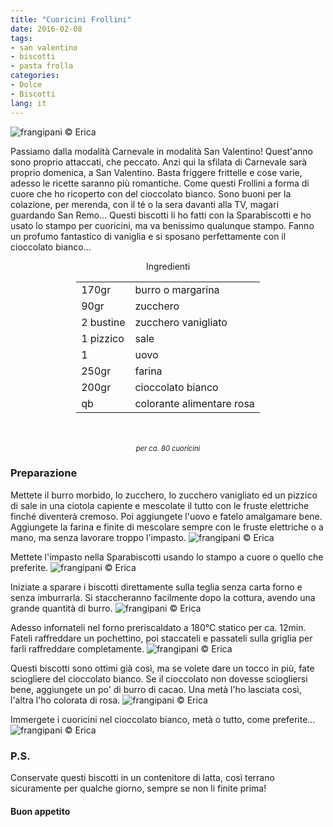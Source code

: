 ```yaml
---
title: "Cuoricini Frollini"
date: 2016-02-08
tags:
- san valentino
- biscotti
- pasta frolla
categories:
- Dolce
- Biscotti
lang: it
---
```

![](../2016-02-08-cuoricini-frollini/header.jpg "frangipani © Erica")

Passiamo dalla modalità Carnevale in modalità San Valentino! Quest'anno sono proprio attaccati, che peccato. Anzi qui la sfilata di Carnevale sarà proprio domenica, a San Valentino. Basta friggere frittelle e cose varie, adesso le ricette saranno più romantiche. Come questi Frollini a forma di cuore che ho ricoperto con del cioccolato bianco. Sono buoni per la colazione, per merenda, con il té o la sera davanti alla TV, magari guardando San Remo... Questi biscotti li ho fatti con la Sparabiscotti e ho usato lo stampo per cuoricini, ma va benissimo qualunque stampo. Fanno un profumo fantastico di vaniglia e si sposano perfettamente con il cioccolato bianco...

<div id="wrapper" style="text-align: center">
  <div id="yourdiv" style="display: inline-block;">
    <div class="ingredients">
      <div class="ingredients-title">Ingredienti</div>
      <table>
        <tbody>
          <tr>
            <td>170gr</td>
            <td>burro o margarina</td>
          </tr>
          <tr>
            <td>90gr</td>
            <td>zucchero</td>
          </tr>
          <tr>
            <td>2 bustine</td>
            <td>zucchero vanigliato</td>
          </tr>
          <tr>
            <td>1 pizzico</td>
            <td>sale</td>
          </tr>
          <tr>
            <td>1</td>
            <td>uovo</td>
          </tr>
          <tr>
            <td>250gr</td>
            <td>farina</td>
          </tr>
          <tr>
            <td>200gr</td>
            <td>cioccolato bianco</td>
          </tr>
          <tr>
            <td>qb</td>
            <td>colorante alimentare rosa</td>     
          </tr>
        </tbody>
      </table>
      <br></br>
      <i class="pull-right" style="font-size: 80%;">per ca. 80 cuoricini</i>
    </div>
  </div>
</div>


<h3>
  <font color="grey">
    <i class="fa-solid fa-gears"></i>
  </font> Preparazione
</h3>

Mettete il burro morbido, lo zucchero, lo zucchero vanigliato ed un pizzico di sale in una ciotola capiente e mescolate il tutto con le fruste elettriche finché diventerà cremoso. Poi aggiungete l'uovo e fatelo amalgamare bene. Aggiungete la farina e finite di mescolare sempre con le fruste elettriche o a mano, ma senza lavorare troppo l'impasto.
![](../2016-02-08-cuoricini-frollini/impasto.jpg "frangipani © Erica")

Mettete l'impasto nella Sparabiscotti usando lo stampo a cuore o quello che preferite.
![](../2016-02-08-cuoricini-frollini/stampocuore.jpg "frangipani © Erica")

Iniziate a sparare i biscotti direttamente sulla teglia senza carta forno e senza imburrarla. Si staccheranno facilmente dopo la cottura, avendo una grande quantità di burro.
![](../2016-02-08-cuoricini-frollini/teglia.jpg "frangipani © Erica")

Adesso infornateli nel forno preriscaldato a 180°C statico per ca. 12min. Fateli raffreddare un pochettino, poi staccateli e passateli sulla griglia per farli raffreddare completamente.
![](../2016-02-08-cuoricini-frollini/sfornati.jpg "frangipani © Erica")

Questi biscotti sono ottimi già così, ma se volete dare un tocco in più, fate sciogliere del cioccolato bianco. Se il cioccolato non dovesse sciogliersi bene, aggiungete un po' di burro di cacao. Una metà l'ho lasciata così, l'altra l'ho colorata di rosa.
![](../2016-02-08-cuoricini-frollini/cioccolato.jpg "frangipani © Erica")

Immergete i cuoricini nel cioccolato bianco, metà o tutto, come preferite...
![](../2016-02-08-cuoricini-frollini/risultato.jpg "frangipani © Erica")


<h3>
  <font color="#FFCC00">
    <i class="fa-regular fa-lightbulb"></i>
  </font> P.S.
</h3>

Conservate questi biscotti in un contenitore di latta, così terrano sicuramente per qualche giorno, sempre se non li finite prima!

<h4>Buon appetito
  <font color="red">
    <i class="fa-regular fa-face-smile"></i>
  </font>
</h4>
